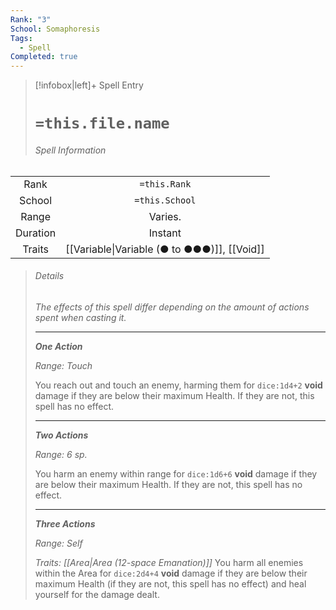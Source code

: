 ```yaml
---
Rank: "3"
School: Somaphoresis
Tags:
  - Spell
Completed: true
---
```

> [!infobox|left]+ Spell Entry
> # `=this.file.name`
> ###### Spell Information
|        |                |
|:------:|:--------------:|
|  Rank  |  `=this.Rank`  |
| School | `=this.School` |
| Range  |       Varies.        |
|  Duration     |     Instant           |
| Traits |  [[Variable\|Variable (● to ●●●)]], [[Void]]             |
> ###### *Details*
> *The effects of this spell differ depending on the amount of actions spent when casting it.*
> - - -
> ***One Action***
> 
> *Range: Touch*
> 
> You reach out and touch an enemy, harming them for `dice:1d4+2` **void** damage if they are below their maximum Health. If they are not, this spell has no effect.
> - - -
> ***Two Actions***
> 
> *Range: 6 sp.*
> 
> You harm an enemy within range for `dice:1d6+6` **void** damage if they are below their maximum Health. If they are not, this spell has no effect.
> - - -
> ***Three Actions***
> 
> *Range: Self*
> 
> *Traits: [[Area\|Area (12-space Emanation)]]*
> You harm all enemies within the Area for `dice:2d4+4`  **void** damage if they are below their maximum Health (if they are not, this spell has no effect) and heal yourself for the damage dealt.



